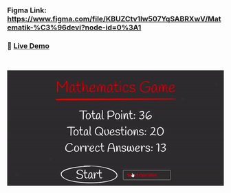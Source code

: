 

### Figma Link: https://www.figma.com/file/KBUZCtv1lw507YqSABRXwV/Matematik-%C3%96devi?node-id=0%3A1


### 🔗 [**Live Demo**](https://mathematics-quiz-react.netlify.app/)

<br>

![Marvel](./src/math-quiz.gif)

